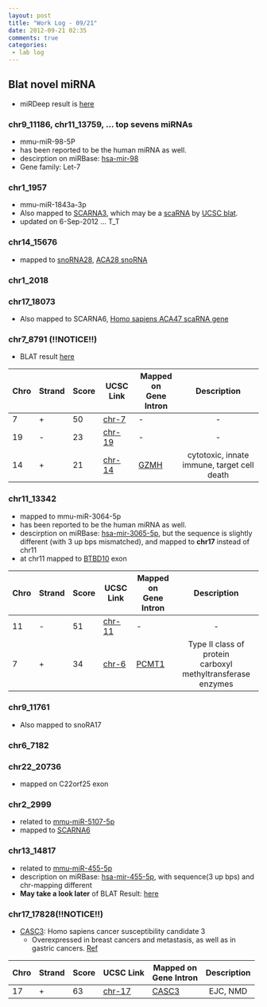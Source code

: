 ```yaml
---
layout: post
title: "Work Log - 09/21"
date: 2012-09-21 02:35
comments: true
categories: 
 - lab log
---
```


## Blat novel miRNA

* miRDeep result is [here](http://liang.ntuphoto.tw/lab-data/0919-result/result_19_09_2012_t_23_37_53.html)

### chr9_11186, chr11_13759, … top sevens miRNAs
* mmu-miR-98-5P
* has been reported to be the human miRNA as well.
* descirption on miRBase: [hsa-mir-98]
* Gene family: Let-7

[hsa-mir-98]: http://www.mirbase.org/cgi-bin/mirna_entry.pl?acc=MI0000100


<!-- more -->
### chr1_1957	
* mmu-miR-1843a-3p	
* Also mapped to [SCARNA3](http://www.ncbi.nlm.nih.gov/sites/entrez?db=gene&cmd=Retrieve&dopt=Graphics&list_uids=677679), which may be a [scaRNA](http://en.wikipedia.org/wiki/Small_Cajal_body-specific_RNA) by [UCSC blat](http://genome.ucsc.edu/cgi-bin/hgTracks?position=chr1:175937536-175937595&db=hg19&ss=../trash/hgSs/hgSs_genome_2168_b63000.pslx+../trash/hgSs/hgSs_genome_2168_b63000.fa&hgsid=298632209).
* updated on 6-Sep-2012 … T_T

### chr14_15676
* mapped to [snoRNA28](), [ACA28 snoRNA](http://www.ncbi.nlm.nih.gov/nuccore/AJ609462?report=GenBank)

### chr1_2018

### chr17_18073
* Also mapped to SCARNA6, [Homo sapiens ACA47 scaRNA gene](http://www.ncbi.nlm.nih.gov/nuccore/AJ609486?report=GenBank)

### chr7_8791 (!!NOTICE!!)
 
* BLAT result [here](http://genome.ucsc.edu/cgi-bin/hgBlat?org=Human&type=BLAT's%20guess&userSeq=guggggggauagaggcauggaauaggugcucugaccucugacccucuagc)

  
Chro | Strand | Score | UCSC Link  | Mapped on <BR> Gene Intron | Description |
:----|--------|-------|------------|-------------|:-----------:|
  7  |    +   |   50  | [chr-7]    | -           | -          
  19 |    -   |   23  | [chr-19]   | -           | -
  14 |    +   |   21  | [chr-14]   | [GZMH]      | cytotoxic, innate immune, target cell death
 
[chr-7]: http://genome.ucsc.edu/cgi-bin/hgTracks?position=chr7:143079637-143079686&db=hg19&ss=../trash/hgSs/hgSs_genome_29c7_b67910.pslx+../trash/hgSs/hgSs_genome_29c7_b67910.fa&hgsid=298634193

[chr-19]: http://genome.ucsc.edu/cgi-bin/hgTracks?position=chr19:16998866-16998946&db=hg19&ss=../trash/hgSs/hgSs_genome_29c7_b67910.pslx+../trash/hgSs/hgSs_genome_29c7_b67910.fa&hgsid=298634193

[chr-14]: http://genome.ucsc.edu/cgi-bin/hgTracks?position=chr14:25077261-25077281&db=hg19&ss=../trash/hgSs/hgSs_genome_29c7_b67910.pslx+../trash/hgSs/hgSs_genome_29c7_b67910.fa&hgsid=298634193

[GZMH]: http://genome.ucsc.edu/cgi-bin/hgGene?hgg_gene=uc010aly.1&hgg_prot=Q6XGZ1&hgg_chrom=chr14&hgg_start=25075692&hgg_end=25078864&hgg_type=knownGene&db=hg19&hgsid=298634193


### chr11_13342

* mapped to mmu-miR-3064-5p
* has been reported to be the human miRNA as well.
* descirption on miRBase: [hsa-mir-3065-5p], but the sequence is slightly different (with 3 up bps mismatched), and mapped to **chr17** instead of chr11
* at chr11 mapped to [BTBD10] exon

Chro | Strand | Score | UCSC Link  | Mapped on <BR> Gene Intron | Description |
:----|--------|-------|------------|-------------|:-----------:|
  11 |    -   |   51  | [chr-11]   | -           | -          
  7  |    +   |   34  | [chr-6]    | [PCMT1]     | Type II class of protein <br> carboxyl methyltransferase enzymes

[hsa-mir-3065-5p]: http://www.mirbase.org/cgi-bin/mirna_entry.pl?acc=MI0017375
[BTBD10]: http://genome.ucsc.edu/cgi-bin/hgGene?hgg_gene=uc009ygo.3&hgg_prot=B7Z2J1&hgg_chrom=chr11&hgg_start=13426875&hgg_end=13484838&hgg_type=knownGene&db=hg19&hgsid=298636961
[PCMT1]: http://genome.ucsc.edu/cgi-bin/hgGene?hgg_gene=uc011eeg.2&hgg_prot=NP_001238980&hgg_chrom=chr6&hgg_start=150070830&hgg_end=150132557&hgg_type=knownGene&db=hg19&hgsid=298636961

[chr-11]: http://genome.ucsc.edu/cgi-bin/hgTracks?position=chr11:13484706-13484756&db=hg19&ss=../trash/hgSs/hgSs_genome_73a6_b6d1d0.pslx+../trash/hgSs/hgSs_genome_73a6_b6d1d0.fa&hgsid=298636961

[chr-6]: http://genome.ucsc.edu/cgi-bin/hgTracks?position=chr6:150115798-150115840&db=hg19&ss=../trash/hgSs/hgSs_genome_73a6_b6d1d0.pslx+../trash/hgSs/hgSs_genome_73a6_b6d1d0.fa&hgsid=298636961



### chr9_11761
* Also mapped to snoRA17

### chr6_7182

### chr22_20736
* mapped on C22orf25 exon

### chr2_2999
* related to [mmu-miR-5107-5p](http://www.mirbase.org/cgi-bin/mature.pl?mature_acc=MIMAT0020615)
* mapped to [SCARNA6](http://genome.ucsc.edu/cgi-bin/hgGene?hgg_gene=uc002vuf.1&hgg_prot=&hgg_chrom=chr2&hgg_start=234197321&hgg_end=234197587&hgg_type=knownGene&db=hg19&hgsid=298638963)

### chr13_14817
* related to [mmu-miR-455-5p](http://www.mirbase.org/cgi-bin/mirna_entry.pl?acc=MI0003513)
* description on miRBase: [hsa-mir-455-5p](http://www.mirbase.org/cgi-bin/mirna_entry.pl?acc=MI0003513), with sequence(3 up bps) and chr-mapping different
* **May take a look later** of BLAT Result: [here](http://genome.ucsc.edu/cgi-bin/hgBlat?org=Human&type=BLAT's%20guess&userSeq=agaguagccacuagccacaugucaguucaugcuuuuaaggcuauaugugccuaguggcugcuguc)

### chr17_17828(!!NOTICE!!)
* [CASC3]: Homo sapiens cancer susceptibility candidate 3
    *  Overexpressed in breast cancers and metastasis, as well as in gastric cancers. [Ref](http://www.uniprot.org/uniprot/O15234#ref2) 

Chro | Strand | Score | UCSC Link  | Mapped on <BR> Gene Intron | Description |
:----|--------|-------|------------|-------------|:-----------:|
  17 |    +   |   63  | [chr-17]   | [CASC3]     | EJC, NMD       
  
[CASC3]: http://genome.ucsc.edu/cgi-bin/hgGene?hgg_gene=uc010cwt.1&hgg_prot=O15234&hgg_chrom=chr17&hgg_start=38296506&hgg_end=38327133&hgg_type=knownGene&db=hg19&hgsid=298639511

[chr-17]: http://genome.ucsc.edu/cgi-bin/hgTracks?position=chr17:38318191-38318255&db=hg19&ss=../trash/hgSs/hgSs_genome_5b11_b731f0.pslx+../trash/hgSs/hgSs_genome_5b11_b731f0.fa&hgsid=298639511
